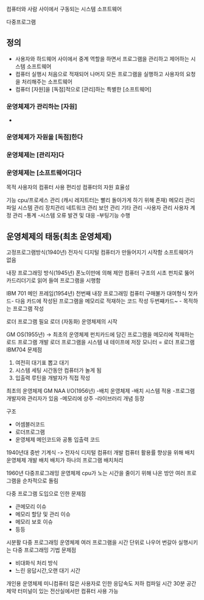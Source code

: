 컴퓨터와 사람 사이에서 구동되는 시스템 소프트웨어

다중프로그램

## 정의
- 사용자와 하드웨어 사이에서 중계 역할을 하면서 프로그램을 관리하고 제어하는 시스템 소프트웨어
- 컴퓨터 실행시 처음으로 적재되어 나머지 모든 프로그램을 실행하고 사용자의 요청을 처리해주는 소프트웨어
- 컴퓨터 [자원]을 [독점]적으로 [관리]하는 특별한 [소프트웨어]

### 운영체제가 관리하는 [자원]
- 

### 운영체제가 자원을 [독점]한다

### 운영체제는 [관리자]다

### 운영체제는 [소프트웨어다]다

목적
사용자의 컴퓨터 사용 편리성
컴퓨터의 자원 효율성 

기능
cpu/프로세스 관리
(캐시 레지트터는 빨리 돌아가게 하기 위해 존재)
메모리 관리
파일 시스템 관리
장치관리
네트워크 관리
보안 관리
기타 관리
-사용자 관리 사용자 계정 관리
-통계
-시스템 오류 발견 및 대응
-부팅기능 수행


## 운영체제의 태동(최초 운영체제)

고정프로그램방식(1940년)
전자식 디지털 컴퓨터가 만들어지기 시작함
소프트웨어가 없음

내장 프로그래밍 방식(1945년)
폰노이만에 의해 제안
컴퓨터 구조의 시초
펀치로 뚫어 카드리더기로 읽어 들여 프로그램을 시행함

IBM 701 메인 프레임(1954년)
천번째 내장 프로그래밍 컴퓨터
구매불가 대여형식
첫카드- 다음 카드에 작성된 프로그램을 메모리로 적재하는 코드 작성
두번쨰카드~ - 목적하는 프로그램 작성


로더 프로그램 필요 
로더 (자동화) 운영체제의 시작

GM OS(1955년) -> 최초의 운영체제
펀치카드에 담긴 프로그램을 메모리에 적재하는 로드 프로그램 개발
로더 프로그램을 시스템 내 테이프에 저장
모니터 = 로더 프로그램
IBM704 문제점
1. 여전히 대기표 뽑고 대기
2. 시스템 세팅 시간동안 컴퓨터가 놀게 됨
3. 입출력 루틴을 개발자가 직접 작성

최초의 운영체제 GM NAA I/O(1956년)
-배치 운영체제
-배치 시스템 적용
-프로그램 개발자와 관리자가 있음
-메모리에 상주
-라이브러리 개념 등장

구조
- 어셈블러코드
- 로더프로그램
- 운영체제 메인코드와 공통 입출력 코드

1940년대 중반 기계식 -> 전자식 디지털 컴퓨터 개발
컴퓨터 활용률 향상을 위해 배치운영체제 개발
배치 배치가 하나의 프로그램 배치처리

1960년 다중프로그래밍 운영체제
cpu가 노는 시간을 줄이기 위해 나온 방안 여러 프로그램을 순차적으로 돌림

다중 프로그램 도입으로 인한 문제점
- 큰메모리 이슈
- 메모리 할당 및 관리 이슈
- 메모리 보호 이슈
- 등등

시분활 다중 프로그래밍 운영체제
여러 프로그램을 시간 단위로 나우어 번갈아 실행시키는 다중 프로그래밍 기법
문제점
- 비대화식 처리 방식
- 느린 응답시간,오랜 대기 시간

개인용 운영체제
미니컴퓨터 
많은 사용자로 인한 응답속도 저하 컴파일 시간 30분
공간 제약 터미널이 있는 전산실에서만 컴퓨터 사용 가능